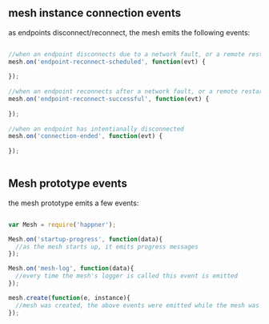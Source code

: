 ## mesh instance connection events
as endpoints disconnect/reconnect, the mesh emits the following events:
```javascript

//when an endpoint disconnects due to a network fault, or a remote restart
mesh.on('endpoint-reconnect-scheduled', function(evt) { 
 
});
 
//when an endpoint reconnects after a network fault, or a remote restart
mesh.on('endpoint-reconnect-successful', function(evt) { 
  
});
  
//when an endpoint has intentianally disconnected
mesh.on('connection-ended', function(evt) { 
   
});
 
```

## Mesh prototype events
the mesh prototype emits a few events:
```javascript

var Mesh = require('happner');

Mesh.on('startup-progress', function(data){
  //as the mesh starts up, it emits progress messages
});

Mesh.on('mesh-log', function(data){
  //every time the mesh's logger is called this event is emitted
});

mesh.create(function(e, instance){
  //mesh was created, the above events were emitted while the mesh was starting
});

```
